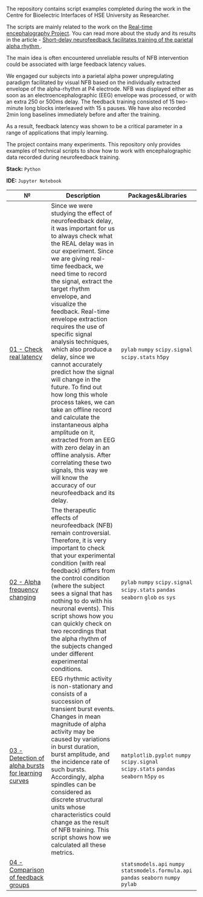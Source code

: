 The repository contains script examples completed during the work in the Centre for Bioelectric Interfaces of HSE University as Researcher. 

The scripts are mainly related to the work on the [Real-time encephalography Project](https://bioelectric.hse.ru/en/real_time_encephalography). You can read more about the study and its results in the article - [Short-delay neurofeedback facilitates training of the parietal alpha rhythm
](https://iopscience.iop.org/article/10.1088/1741-2552/abc8d7/meta?casa_token=1bC6CorvnqgAAAAA:vfcz9YIFVDAMUn-nZlbko1jsE4dao-l8EuzewnpLGn1s82AqRSmNVjpg1kbL9vEaIwQEKkL65SE-6UM).


The main idea is often encountered unreliable results of NFB intervention could be associated with large feedback latency values.

We engaged our subjects into a parietal alpha power unpregulating paradigm facilitated by visual NFB based on the individually extracted envelope of the alpha-rhythm at P4 electrode. NFB was displayed either as soon as an electroencephalographic (EEG) envelope was processed, or with an extra 250 or 500ms delay. The feedback training consisted of 15 two-minute long blocks interleaved with 15 s pauses. We have also recorded 2min long baselines immediately before and after the training.

As a result, feedback latency was shown to be a critical parameter in a range of applications that imply learning. 


The project contains many experiments. This repository only provides examples of technical scripts to show how to work with encephalographic data recorded during neurofeedback training.

**Stack:** `Python`

**IDE:** `Jupyter Notebook`


| № |Description | Packages&Libraries|
| ------------------------ | ----------- | ---------- | 
| [01 - Check real latency](https://github.com/belinskayaA/low-latency-nfb/blob/eaddb0e7da43b7b66edbfbe029088bc47aa67042/Check_real_latency.ipynb) | Since we were studying the effect of neurofeedback delay, it was important for us to always check what the REAL delay was in our experiment. Since we are giving real-time feedback, we need time to record the signal, extract the target rhythm envelope, and visualize the feedback. Real-time envelope extraction requires the use of specific signal analysis techniques, which also produce a delay, since we cannot accurately predict how the signal will change in the future. To find out how long this whole process takes, we can take an offline record and calculate the instantaneous alpha amplitude on it, extracted from an EEG with zero delay in an offline analysis. After correlating these two signals, this way we will know the accuracy of our neurofeedback and its delay. | `pylab` `numpy` `scipy.signal` `scipy.stats` `h5py` |
| [02 - Alpha frequency changing  ](https://github.com/belinskayaA/low-latency-nfb/blob/46ed9d73b14003a4b9e13918535b92cda95645ed/Alpha_frequency_changing.ipynb) | The therapeutic effects of neurofeedback (NFB) remain controversial. Therefore, it is very important to check that your experimental condition (with real feedback) differs from the control condition (where the subject sees a signal that has nothing to do with his neuronal events). This script shows how you can quickly check on two recordings that the alpha rhythm of the subjects changed under different experimental conditions. | `pylab` `numpy` `scipy.signal` `scipy.stats` `pandas` `seaborn` `glob` `os` `sys`|
| [03 - Detection of alpha bursts for learning curves](https://github.com/belinskayaA/low-latency-nfb/blob/ed58e02dbb71ec1af5b893e75d83da724e2861a2/Detection_of_alpha_bursts_for_learning_curves.ipynb) | EEG rhythmic activity is non-stationary and consists of a succession of transient burst events. Changes in mean magnitude of alpha activity may be caused by variations in burst duration, burst amplitude, and the incidence rate of such bursts. Accordingly, alpha spindles can be considered as discrete structural units whose characteristics could change as the result of NFB training. This script shows how we calculated all these metrics. | `matplotlib.pyplot` `numpy` `scipy.signal` `scipy.stats` `pandas` `seaborn` `h5py` `os`|
| [04 - Comparison of feedback groups](https://github.com/belinskayaA/low-latency-nfb/blob/ed58e02dbb71ec1af5b893e75d83da724e2861a2/Comparison_of_feedback_groups.ipynb) |  | `statsmodels.api` `numpy` `statsmodels.formula.api` `pandas` `seaborn` `numpy` `pylab`|
